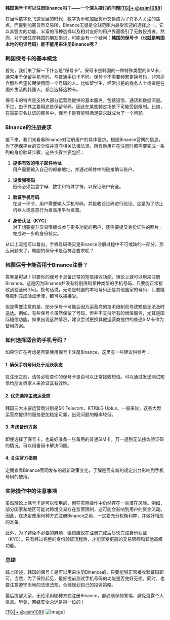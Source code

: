 **韩国保号卡可以注册Binance吗？——一个深入探讨的问题[[TG💪+ @esim1088](https://t.me/s/esim1088)]**

在当今数字化飞速发展的时代，数字货币和加密货币交易成为了许多人关注的焦点。而提到加密货币交易所，Binance无疑是全球范围内最受欢迎的选择之一。它以其强大的功能、丰富的币种选择以及相对友好的用户界面吸引了无数投资者。然而，对于居住在韩国的朋友来说，可能会有一个疑问：**韩国的保号卡（也就是韩国本地的电话号码）能不能用来注册Binance呢？**

### 韩国保号卡的基本概念

首先，我们来了解一下什么是“保号卡”。保号卡是韩国的一种特殊类型的SIM卡，通常用于保留手机号码。与普通手机卡不同，保号卡不需要频繁更换号码，非常适合那些希望长期使用同一个号码的人。比如留学生、经常出差的商务人士或者是在国外生活的韩国人，都会选择这种卡。

保号卡的特点是支持大部分运营商提供的基本服务，包括短信、通话和数据流量。不过，由于其主要用途是保留号码，因此在某些特定场景下可能受到限制。比如，在需要实名认证的服务中，保号卡是否能够满足要求就成为了一个问题。

### Binance的注册要求

接下来，我们来看看Binance对注册用户的具体要求。根据Binance官网的信息，为了确保平台的安全性并遵守相关法律法规，所有新用户在注册时都需要完成一系列的身份验证步骤。这些步骤主要包括：

1. **提供有效的电子邮件地址**  
   用户需要输入自己的邮箱地址，并通过邮件中的链接确认账户。
   
2. **设置强密码**  
   密码必须包含字母、数字和特殊字符，以保证账户安全。

3. **验证手机号码**  
   在这一环节，用户需要输入手机号码，并接收验证码进行验证。这是为了防止机器人或恶意行为者滥用平台资源。

4. **身份认证（KYC）**  
   对于想要提升交易限额或参与更多功能的用户，还需要提交身份证件的照片，完成进一步的身份核实。

从以上流程可以看出，手机号码确实是Binance注册过程中不可或缺的一部分。那么问题来了，韩国的保号卡是否符合要求呢？

### 韩国保号卡能否用于Binance注册？

答案是**可以**！只要你的保号卡具备正常的短信接收功能，理论上就可以用来注册Binance。这是因为Binance并没有特别限制某种类型的手机号码，只要能正常接收到验证码即可。换句话说，无论是韩国的本地号码还是其他国家的号码，只要能够顺利完成验证步骤，都可以被接受。

但是需要注意的是，部分保号卡可能会因为运营商的技术限制而导致短信无法及时送达。例如，有些保号卡虽然保留了号码，但并不支持所有的增值服务，尤其是国际短信功能。如果出现这种情况，建议尝试更换其他运营商提供的普通SIM卡作为备用方案。

### 如何选择适合的手机号码？

如果你正在考虑是否要使用保号卡注册Binance，这里有一些建议供参考：

#### 1. 确保手机号码处于活跃状态
在注册之前，请务必检查你的保号卡是否可以正常接收短信。可以通过发送测试短信给朋友或家人来验证其有效性。

#### 2. 优先选择主流运营商
韩国三大主要运营商分别是SK Telecom、KT和LG Uplus。一般来说，这些大型运营商提供的服务更加稳定可靠，出现问题的概率较低。

#### 3. 考虑备份方案
即使选择了保号卡，也最好准备一张备用的普通SIM卡。万一遇到无法接收验证码的情况，可以用备用卡解决问题。

#### 4. 关注官方指南
定期查看Binance官网发布的最新政策变化，了解是否有新的规定出台影响到手机号码的使用。

### 实际操作中的注意事项

虽然理论上保号卡是可以使用的，但在实际操作中仍然存在一些潜在风险。例如，部分国家和地区可能对跨境交易存在监管限制，这可能会影响到用户的资金流动。因此，在决定使用何种方式注册Binance之前，一定要充分权衡利弊，并做好相应的准备。

此外，为了避免不必要的麻烦，强烈建议在注册完成后尽快完成身份认证（KYC）。只有经过完整的身份验证流程后，才能享受更高的交易限额和其他高级功能。

### 总结

综上所述，韩国的保号卡是可以用来注册Binance的，只要能够正常接收验证码即可。当然，为了保险起见，最好提前测试手机号码的功能是否完好无损。同时，也要注意遵守当地的法律法规，合理规划自己的投资策略。

最后提醒大家，无论采用哪种方式注册Binance，都必须保持警惕，避免泄露个人信息。毕竟，网络安全永远是第一位的！

[[TG💪+ @esim1088](https://t.me/s/esim1088) ![Image](https://i.postimg.cc/4NQfJmqS/Snipaste-2025-05-13-00-14-12.png)]